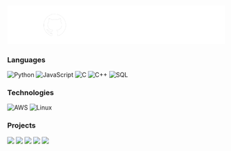 [![](https://raw.githubusercontent.com/davisakamoto/davisakamoto/master/gitprofile.png)](https://www.davisakamoto.com/)

### Languages

![Python](https://img.shields.io/badge/-Python-000?&logo=Python)
![JavaScript](https://img.shields.io/badge/-JavaScript-000?&logo=JavaScript)
![C](https://img.shields.io/badge/-C-000?&logo=C)
![C++](https://img.shields.io/badge/-C++-000?&logo=c%2b%2b&logoColor=00599C)
![SQL](https://img.shields.io/badge/-SQL-000?&logo=MySQL)

### Technologies

![AWS](https://img.shields.io/badge/-AWS-000?&logo=Amazon-AWS&logoColor=F90)
![Linux](https://img.shields.io/badge/-Linux-000?&logo=Linux)

### Projects

[![](https://img.shields.io/badge/-🎮%20PerdidosNoICEX-000)](https://github.com/davisakamoto/PerdidosNoICEX)
[![](https://img.shields.io/badge/-➗%20Calculadora-000)](https://github.com/adamalston/COVID-19-Dashboard)
[![](https://img.shields.io/badge/-💠%20Graham-000)](https://github.com/adamalston/Summarizer)
[![](https://img.shields.io/badge/-📂%20Compactor-000)](https://github.com/adamalston/overwatch)
[![](https://img.shields.io/badge/-🌍%20PokémonBrasil-000)](https://www.instagram.com/pokemonbrasil_fangame/)
